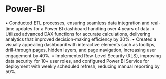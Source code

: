 # Power-BI
• Conducted ETL processes, ensuring seamless data integration and real-time updates for a Power BI 
dashboard handling over 4 years of data. 
• Utilized advanced DAX functions for accurate calculations, delivering analytics that improved 
decision-making efficiency by 30%. 
• Created a visually appealing dashboard with interactive elements such as tooltips, drill-through 
pages, hidden layers, and page navigation, increasing user engagement by 40%. 
• Implemented Row-Level Security (RLS), improving data security for 10+ user roles, and 
configured Power BI Service for deployment with weekly scheduled refresh, reducing manual 
reporting by 50%.
